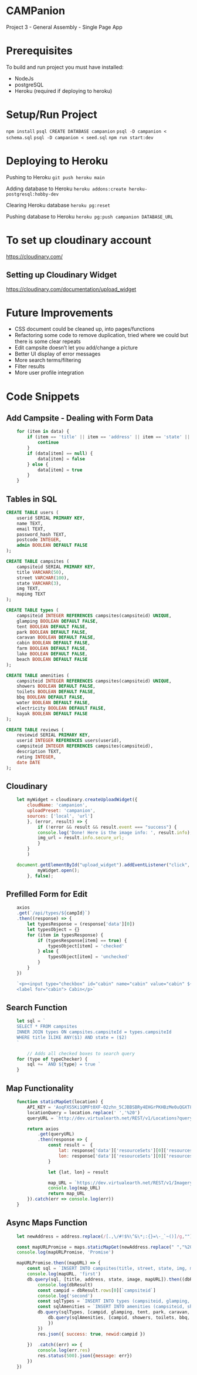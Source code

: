 # CAMPanion
Project 3 - General Assembly - Single Page App

# Prerequisites
To build and run project you must have installed:

* NodeJs
* postgreSQL
* Heroku (required if deploying to heroku)

# Setup/Run Project
``` npm install ```
``` psql CREATE DATABASE campanion ```
``` psql -D campanion < schema.sql ```
``` psql -D campanion < seed.sql ```
``` npm run start:dev ```

# Deploying to Heroku

Pushing to Heroku
``` git push heroku main ```

Adding database to Heroku
``` heroku addons:create heroku-postgresql:hobby-dev ```

Clearing Heroku database
``` heroku pg:reset ```

Pushing database to Heroku
``` heroku pg:push campanion DATABASE_URL ```

# To set up cloudinary account
https://cloudinary.com/

## Setting up Cloudinary Widget
https://cloudinary.com/documentation/upload_widget

# Future Improvements
* CSS document could be cleaned up, into pages/functions
* Refactoring some code to remove duplication, tried where we could but there is some clear repeats
* Edit campsite doesn’t let you add/change a picture
* Better UI display of error messages
* More search terms/filtering
* Filter results
* More user profile integration

# Code Snippets
## Add Campsite - Dealing with Form Data
```javascript
    for (item in data) {
        if (item == 'title' || item == 'address' || item == 'state' || item == 'image') {
            continue
        }
        if (data[item] == null) {
            data[item] = false
        } else {
            data[item] = true
        }
    }
```

## Tables in SQL
```SQL
CREATE TABLE users (
    userid SERIAL PRIMARY KEY,
    name TEXT,
    email TEXT,
    password_hash TEXT,
    postcode INTEGER,
    admin BOOLEAN DEFAULT FALSE
);

CREATE TABLE campsites (
    campsiteid SERIAL PRIMARY KEY,
    title VARCHAR(50),
    street VARCHAR(100),
    state VARCHAR(3),
    img TEXT,
    mapimg TEXT
);

CREATE TABLE types (
    campsiteid INTEGER REFERENCES campsites(campsiteid) UNIQUE,
    glamping BOOLEAN DEFAULT FALSE,
    tent BOOLEAN DEFAULT FALSE,
    park BOOLEAN DEFAULT FALSE,
    caravan BOOLEAN DEFAULT FALSE,
    cabin BOOLEAN DEFAULT FALSE,
    farm BOOLEAN DEFAULT FALSE,
    lake BOOLEAN DEFAULT FALSE,
    beach BOOLEAN DEFAULT FALSE
);

CREATE TABLE amenities (
    campsiteid INTEGER REFERENCES campsites(campsiteid) UNIQUE,
    showers BOOLEAN DEFAULT FALSE,
    toilets BOOLEAN DEFAULT FALSE,
    bbq BOOLEAN DEFAULT FALSE,
    water BOOLEAN DEFAULT FALSE,
    electricity BOOLEAN DEFAULT FALSE,
    kayak BOOLEAN DEFAULT FALSE
);

CREATE TABLE reviews (
    reviewid SERIAL PRIMARY KEY,
    userid INTEGER REFERENCES users(userid),
    campsiteid INTEGER REFERENCES campsites(campsiteid),
    description TEXT,
    rating INTEGER,
    date DATE
);
```

## Cloudinary
```javascript
    let myWidget = cloudinary.createUploadWidget({
        cloudName: 'campanion', 
        uploadPreset: 'campanion',
        sources: ['local', 'url']
        }, (error, result) => { 
            if (!error && result && result.event === "success") { 
            console.log('Done! Here is the image info: ', result.info); 
            img_url = result.info.secure_url;
            }
        }
        ) 

    document.getElementById("upload_widget").addEventListener("click", function(){
            myWidget.open();
        }, false);
```

## Prefilled Form for Edit
```javascript
    axios
    .get(`/api/types/${campId}`)
    .then((response) => {
        let typesResponse = (response['data'][0])
        let typesObject = {}
        for (item in typesResponse) {
            if (typesResponse[item] == true) {
                typesObject[item] = 'checked'
            } else {
                typesObject[item] = 'unchecked'
            }
        }
    })
```
```javascript
    `<p><input type="checkbox" id="cabin" name="cabin" value="cabin" ${typesObject['cabin']}>
    <label for="cabin"> Cabin</p>`
```

## Search Function
```javascript
    let sql = `
    SELECT * FROM campsites 
    INNER JOIN types ON campsites.campsiteId = types.campsiteId
    WHERE title ILIKE ANY($1) AND state = ($2)
    `

        // Adds all checked boxes to search query
    for (type of typeChecker) {
        sql += `AND ${type} = true `
    }
```

## Map Functionality
```javascript
    function staticMapGet(location) {
        API_KEY = 'AoqFXS5Ki1QMFt0XF-02zhn_5CJBBSBRy4EHGrPKHBzMe0uQGXT87m1Kp3Hw4xI1'
        locationQuery = location.replace(' ','%20')
        queryURL = `http://dev.virtualearth.net/REST/v1/Locations?query=${locationQuery}&includeNeighborhood=0&maxResults=10&key=${API_KEY}`

        return axios
            .get(queryURL)
            .then(response => {
                const result =  {
                    lat: response['data']['resourceSets'][0]['resources'][0]['point']['coordinates'][0],
                    lon: response['data']['resourceSets'][0]['resources'][0]['point']['coordinates'][1]
                }

                let {lat, lon} = result

                map_URL = `https://dev.virtualearth.net/REST/v1/Imagery/Map/Road/${lat},${lon}/16?mapSize=500,500&pp=${lat},${lon}&key=AoqFXS5Ki1QMFt0XF-02zhn_5CJBBSBRy4EHGrPKHBzMe0uQGXT87m1Kp3Hw4xI1`
                console.log(map_URL)
                return map_URL
        }).catch(err => console.log(err))
    }
```

## Async Maps Function
```javascript
    let newAddress = address.replace(/[.,\/#!$%\^&\*;:{}=\-_`~()]/g,"")

    const mapURLPromise = maps.staticMapGet(newAddress.replace(" ","%20") + "%20" + state + "%20" + 'Australia')
    console.log(mapURLPromise, 'Promise')

    mapURLPromise.then((mapURL) => {
        const sql = `INSERT INTO campsites(title, street, state, img, mapimg) VALUES ($1, $2, $3, $4, $5) RETURNING campsiteid`
        console.log(mapURL, 'first')
        db.query(sql, [title, address, state, image, mapURL]).then((dbResult) => {
            console.log(dbResult)
            const campid = dbResult.rows[0][`campsiteid`]
            console.log('second')
            const sqlTypes = `INSERT INTO types (campsiteid, glamping, tent, park, caravan, cabin, farm, lake, beach) VALUES ($1, $2, $3, $4, $5, $6, $7, $8, $9)`
            const sqlAmenities = `INSERT INTO amenities (campsiteid, showers, toilets, bbq, water, electricity, kayak) VALUES ($1, $2, $3, $4, $5, $6, $7)`               
            db.query(sqlTypes, [campid, glamping, tent, park, caravan, cabin, farm, lake, beach]).then((dbResult) => {
                db.query(sqlAmenities, [campid, showers, toilets, bbq, water, electricity, kayak]).then((dbResult) => {
                })
            })
            res.json({ success: true, newid:campid })
            
        })  .catch((err) => {
            console.log(err.res)
            res.status(500).json({message: err})
        }) 
    })
```

